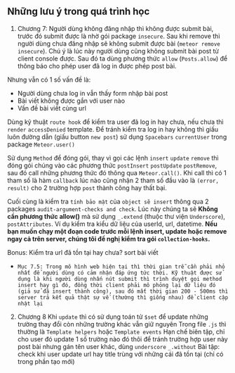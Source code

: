 ## Những lưu ý trong quá trình học
1. Chương 7: Người dùng không đăng nhập thì không được submit bài, trước đó submit được là nhờ gói package `insecure`. Sau khi remove thì người dùng chưa đăng nhập sẽ không submit được bài (`meteor remove insecure`). Chú ý là lúc này người dùng cũng không submit bài post từ client console được.
Sau đó ta dùng phương thức `allow` (`Posts.allow`) để thông báo cho phép user đã log in được phép post bài.

Nhưng vẫn có 1 số vấn đề là:
  + Người dùng chưa log in vẫn thấy form nhập bài post
  + Bài viết không được gắn với user nào
  + Vấn đề bài viết cùng url

Dùng kỹ thuật `route hook` để kiểm tra user đã log in hay chưa, nếu chưa thì `render` `accessDenied` template.
Để tránh kiểm tra log in hay không thì giấu luôn đường dẫn (giấu button `new post`) sử dụng `Spacebars` `currentUser` trong package `Meteor.user()`

Sử dụng `Method` để đóng gói, thay vì gọi các lệnh `insert` `update` `remove` thì đóng gói chúng vào các phương thức `postInsert` `postUpdate` `postRemove`, sau đó call những phương thức đó thông qua `Meteor.call()`. Khi call thì có 1 tham số là hàm `callback` lúc nào cũng nhận 2 tham số đầu vào là `(error, result)` cho 2 trường hợp `post` thành công hay thất bại.

Cuối cùng là kiểm tra `tính bảo mật` của `object sẽ insert` thông qua 2 packages `audit-argument-checks and check`. Lúc này chúng ta sẽ **Không cần phương thức allow()** mà sử dụng `_.extend` (thuộc thư viện `Underscore`), `postAttributes`. Ví dụ kiểm tra kiểu dữ liệu của userId, url, datetime. **Nếu bạn muốn chạy một đoạn code trước mỗi lệnh insert, update hoặc remove ngay cả trên server, chúng tôi đề nghị kiểm tra gói `collection-hooks`.**

Bonus: Kiểm tra url đã tồn tại hay chưa? sort bài viết

- ```Mục 7.5: Trong mô hình web hiện tại thì thời gian trễ cần phải nhỏ nhất để người dùng có cảm nhận đáp ứng tức thời. Kỹ thuật được sử dụng là khi người dùng nhấn nút submit thì trình duyệt gọi method insert hay gì đó, đồng thời client phải mô phỏng lại dữ liệu đó (giả sử đã insert thành công), sau đó mất thời gian 200 - 500ms thì server trả kết quả thật sự về (thường thì giống nhau) để client cập nhật lại```

2. Chương 8
Khi `update` thì có sử dụng toán tử `$set` để update những trường thay đổi còn những trường khác vẫn giữ nguyên
Trong file `.js` thì thường là `Template helpers` hoặc `Template events`
Hạn chế biên tập, chỉ cho user đó update 1 số trường nào đó thôi để tránh trường hợp user này post bài nhưng gán tên user khác, dùng `underscore` `_.without`
Bài tập: check khi user update url hay title trùng với những cái đã tồn tại (chỉ có trong phần tạo mới)